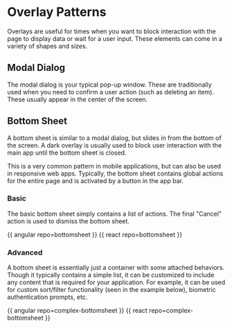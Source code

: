 # Overlay Patterns

Overlays are useful for times when you want to block interaction with the page to display data or wait for a user input. These elements can come in a variety of shapes and sizes.

## Modal Dialog
The modal dialog is your typical pop-up window. These are traditionally used when you need to confirm a user action (such as deleting an item). These usually appear in the center of the screen.

## Bottom Sheet
A bottom sheet is similar to a modal dialog, but slides in from the bottom of the screen. A dark overlay is usually used to block user interaction with the main app until the bottom sheet is closed.
 
This is a very common pattern in mobile applications, but can also be used in responsive web apps. Typically, the bottom sheet contains global actions for the entire page and is activated by a button in the app bar.

### Basic
The basic bottom sheet simply contains a list of actions. The final "Cancel" action is used to dismiss the bottom sheet.

{{ angular repo=bottomsheet }}
{{ react repo=bottomsheet }}

### Advanced
A bottom sheet is essentially just a container with some attached behaviors. Though it typically contains a simple list, it can be customized to include any content that is required for your application. For example, it can be used for custom sort/filter functionality (seen in the example below), biometric authentication prompts, etc.

{{ angular repo=complex-bottomsheet }}
{{ react repo=complex-bottomsheet }}